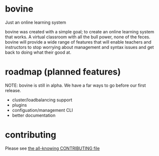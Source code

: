 bovine
===

Just an online learning system

bovine was created with a simple goal; to create an online learning system that works.  A virtual classroom with all the bull power, none of the feces.  bovine will provide a wide range of features that will enable teachers and instructors to stop worrying about management and syntax issues and get back to doing what their good at.

roadmap (planned features)
===

NOTE:  bovine is still in alpha.  We have a far ways to go before our first release.

* cluster/loadbalancing support
* plugins
* configuation/management CLI
* better documentation

contributing
===

Please see [the all-knowing CONTRIBUTING file](https://github.com/stanier/bovine/blob/master/CONTRIBUTING.md)
